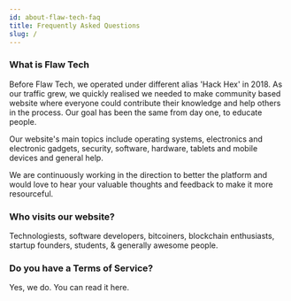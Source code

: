 ```yaml
---
id: about-flaw-tech-faq
title: Frequently Asked Questions
slug: /
---
```


### What is Flaw Tech

Before Flaw Tech, we operated under different alias 'Hack Hex' in 2018. As our traffic grew, we quickly realised we needed to make community based website where everyone could contribute their knowledge and help others in the process. Our goal has been the same from day one, to educate people.

Our website's main topics include operating systems, electronics and electronic gadgets, security, software, hardware, tablets and mobile devices and general help.

We are continuously working in the direction to better the platform and would love to hear your valuable thoughts and feedback to make it more resourceful.

### Who visits our website?

Technologiests, software developers, bitcoiners, blockchain enthusiasts, startup founders, students, & generally awesome people.

### Do you have a Terms of Service?
Yes, we do. You can read it here.